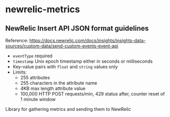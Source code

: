 # newrelic-metrics

## NewRelic Insert API JSON format guidelines

Reference: <https://docs.newrelic.com/docs/insights/insights-data-sources/custom-data/send-custom-events-event-api>

* `eventType` required
* `timestamp` Unix epoch timestamp either in seconds or milliseconds
* Key-value pairs with `float` and `string` values only
* Limits:
    * 255 attributes
    * 255 characters in the attribute name
    * 4KB max length attribute value
    * 100,000 HTTP POST requests/min, 429 status after, counter reset of 1 minute window

Library for gathering metrics and sending them to NewRelic
